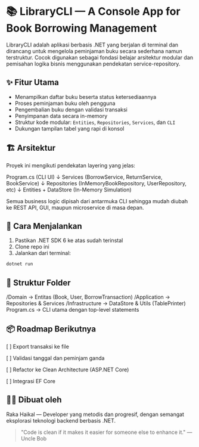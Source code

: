 # 📚 LibraryCLI — A Console App for Book Borrowing Management

LibraryCLI adalah aplikasi berbasis .NET yang berjalan di terminal dan dirancang untuk mengelola peminjaman buku secara sederhana namun terstruktur. Cocok digunakan sebagai fondasi belajar arsitektur modular dan pemisahan logika bisnis menggunakan pendekatan service-repository.

## ✨ Fitur Utama

- Menampilkan daftar buku beserta status ketersediaannya
- Proses peminjaman buku oleh pengguna
- Pengembalian buku dengan validasi transaksi
- Penyimpanan data secara in-memory
- Struktur kode modular: `Entities`, `Repositories`, `Services`, dan `CLI`
- Dukungan tampilan tabel yang rapi di konsol

## 🏗️ Arsitektur

Proyek ini mengikuti pendekatan layering yang jelas:

Program.cs (CLI UI)
↓
Services (BorrowService, ReturnService, BookService)
↓
Repositories (InMemoryBookRepository, UserRepository, etc)
↓
Entities + DataStore (In-Memory Simulation)

Semua business logic dipisah dari antarmuka CLI sehingga mudah diubah ke REST API, GUI, maupun microservice di masa depan.

## 🚀 Cara Menjalankan

1. Pastikan .NET SDK 6 ke atas sudah terinstal
2. Clone repo ini
3. Jalankan dari terminal:

```bash
dotnet run
```

## 📂 Struktur Folder

/Domain → Entitas (Book, User, BorrowTransaction)
/Application → Repositories & Services
/Infrastructure → DataStore & Utils (TablePrinter)
Program.cs → CLI utama dengan top-level statements

## 📦 Roadmap Berikutnya

[ ] Export transaksi ke file

[ ] Validasi tanggal dan peminjam ganda

[ ] Refactor ke Clean Architecture (ASP.NET Core)

[ ] Integrasi EF Core

## 🧑‍💻 Dibuat oleh

Raka Haikal — Developer yang metodis dan progresif, dengan semangat eksplorasi teknologi backend berbasis .NET.

> "Code is clean if it makes it easier for someone else to enhance it." — Uncle Bob
